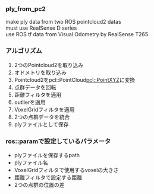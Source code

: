 ### ply_from_pc2

make ply data from two ROS pointcloud2 datas  
must use RealSense D series  
use ROS tf data from Visual Odometry by RealSense T265

### アルゴリズム

1. 2つのPointcloud2を取り込み
2. オドメトリを取り込み
3. Pointcloud2をpcl::PointCloud<pcl::PointXYZ>に変換
4. 点群データを回転
5. 距離フィルタを適用
6. outlierを適用
7. VoxelGridフィルタを適用
8. 2つの点群データを統合
9. plyファイルとして保存

### ros::paramで設定しているパラメータ

- plyファイルを保存するpath
- plyファイル名
- VoxelGridフィルタで使用するvoxelの大きさ
- 距離フィルタで設定する距離
- 2つの点群の位置の差
